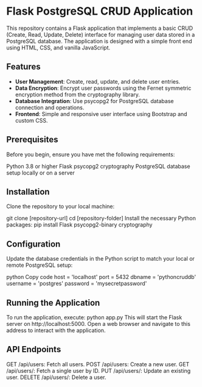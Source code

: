 # Flask PostgreSQL CRUD Application

This repository contains a Flask application that implements a basic CRUD (Create, Read, Update, Delete) interface for managing user data stored in a PostgreSQL database. The application is designed with a simple front end using HTML, CSS, and vanilla JavaScript.

## Features

- **User Management**: Create, read, update, and delete user entries.
- **Data Encryption**: Encrypt user passwords using the Fernet symmetric encryption method from the cryptography library.
- **Database Integration**: Use psycopg2 for PostgreSQL database connection and operations.
- **Frontend**: Simple and responsive user interface using Bootstrap and custom CSS.

## Prerequisites
Before you begin, ensure you have met the following requirements:

Python 3.8 or higher
Flask
psycopg2
cryptography
PostgreSQL database setup locally or on a server

## Installation
Clone the repository to your local machine:

git clone [repository-url]
cd [repository-folder]
Install the necessary Python packages:
pip install Flask psycopg2-binary cryptography

## Configuration
Update the database credentials in the Python script to match your local or remote PostgreSQL setup:

python
Copy code
host = 'localhost'
port = 5432
dbname = 'pythoncruddb'
username = 'postgres'
password = 'mysecretpassword'

## Running the Application
To run the application, execute:
python app.py
This will start the Flask server on http://localhost:5000. Open a web browser and navigate to this address to interact with the application.

## API Endpoints
GET /api/users: Fetch all users.
POST /api/users: Create a new user.
GET /api/users/<id>: Fetch a single user by ID.
PUT /api/users/<id>: Update an existing user.
DELETE /api/users/<id>: Delete a user.
